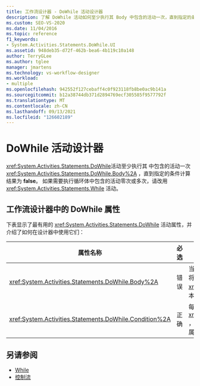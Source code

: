 ```yaml
---
title: 工作流设计器 - DoWhile 活动设计器
description: 了解 DoWhile 活动如何至少执行其 Body 中包含的活动一次，直到指定的条件计算结果为 false。
ms.custom: SEO-VS-2020
ms.date: 11/04/2016
ms.topic: reference
f1_keywords:
- System.Activities.Statements.DoWhile.UI
ms.assetid: 948deb35-d72f-462b-bea6-4b119c10a148
author: TerryGLee
ms.author: tglee
manager: jmartens
ms.technology: vs-workflow-designer
ms.workload:
- multiple
ms.openlocfilehash: 942552f127cebaff4c0f923118fb8be0ac9b141a
ms.sourcegitcommit: b12a38744db371d2894769ecf305585f9577792f
ms.translationtype: MT
ms.contentlocale: zh-CN
ms.lasthandoff: 09/13/2021
ms.locfileid: "126602189"
---
```

# <a name="dowhile-activity-designer"></a>DoWhile 活动设计器

<xref:System.Activities.Statements.DoWhile>活动至少执行其 中包含的活动一次 <xref:System.Activities.Statements.DoWhile.Body%2A> ，直到指定的条件计算结果为 **false**。 如果需要执行循环体中包含的活动零次或多次，请改用 <xref:System.Activities.Statements.While> 活动。

## <a name="dowhile-properties-in-the-workflow-designer"></a>工作流设计器中的 DoWhile 属性

下表显示了最有用的 <xref:System.Activities.Statements.DoWhile> 活动属性，并介绍了如何在设计器中使用它们：

|属性名称|必选|使用情况|
|-|--------------|-|
|<xref:System.Activities.Statements.DoWhile.Body%2A>|错误|当条件为 true 时要执行 **的活动**。 若要添加活动，请从工具箱将活动拖放到 DoWhile 活动设计器上的"正文"框中，提示 <xref:System.Activities.Statements.DoWhile.Body%2A> 文本为"此处放置活动"。  |
|<xref:System.Activities.Statements.DoWhile.Condition%2A>|正确|每次循环迭代后要计算的条件。 若要设置 <xref:System.Activities.Statements.DoWhile.Condition%2A> ，请Visual Basic **DoWhile** 活动设计器上的"条件"框中或在属性网格中键入一个表达式。|

## <a name="see-also"></a>另请参阅

- [While](../workflow-designer/while-activity-designer.md)
- [控制流](../workflow-designer/control-flow-activity-designers.md)